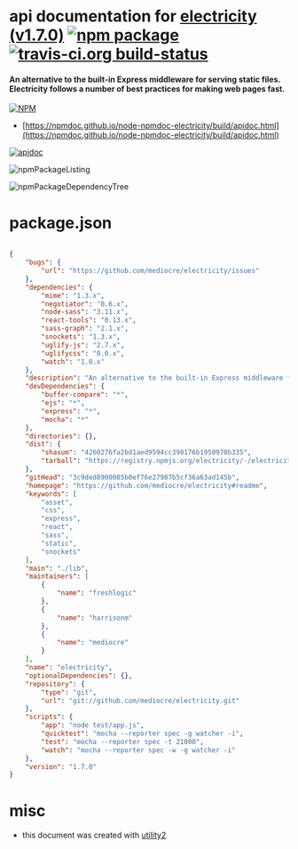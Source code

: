 # api documentation for  [electricity (v1.7.0)](https://github.com/mediocre/electricity#readme)  [![npm package](https://img.shields.io/npm/v/npmdoc-electricity.svg?style=flat-square)](https://www.npmjs.org/package/npmdoc-electricity) [![travis-ci.org build-status](https://api.travis-ci.org/npmdoc/node-npmdoc-electricity.svg)](https://travis-ci.org/npmdoc/node-npmdoc-electricity)
#### An alternative to the built-in Express middleware for serving static files. Electricity follows a number of best practices for making web pages fast.

[![NPM](https://nodei.co/npm/electricity.png?downloads=true&downloadRank=true&stars=true)](https://www.npmjs.com/package/electricity)

- [https://npmdoc.github.io/node-npmdoc-electricity/build/apidoc.html](https://npmdoc.github.io/node-npmdoc-electricity/build/apidoc.html)

[![apidoc](https://npmdoc.github.io/node-npmdoc-electricity/build/screenCapture.buildCi.browser.%252Ftmp%252Fbuild%252Fapidoc.html.png)](https://npmdoc.github.io/node-npmdoc-electricity/build/apidoc.html)

![npmPackageListing](https://npmdoc.github.io/node-npmdoc-electricity/build/screenCapture.npmPackageListing.svg)

![npmPackageDependencyTree](https://npmdoc.github.io/node-npmdoc-electricity/build/screenCapture.npmPackageDependencyTree.svg)



# package.json

```json

{
    "bugs": {
        "url": "https://github.com/mediocre/electricity/issues"
    },
    "dependencies": {
        "mime": "1.3.x",
        "negotiator": "0.6.x",
        "node-sass": "3.11.x",
        "react-tools": "0.13.x",
        "sass-graph": "2.1.x",
        "snockets": "1.3.x",
        "uglify-js": "2.7.x",
        "uglifycss": "0.0.x",
        "watch": "1.0.x"
    },
    "description": "An alternative to the built-in Express middleware for serving static files. Electricity follows a number of best practices for making web pages fast.",
    "devDependencies": {
        "buffer-compare": "*",
        "ejs": "*",
        "express": "*",
        "mocha": "*"
    },
    "directories": {},
    "dist": {
        "shasum": "4260276fa2bd1aed9594cc390176b1950970b335",
        "tarball": "https://registry.npmjs.org/electricity/-/electricity-1.7.0.tgz"
    },
    "gitHead": "3c9ded8900085b0ef76e27987b5cf36a63ad145b",
    "homepage": "https://github.com/mediocre/electricity#readme",
    "keywords": [
        "asset",
        "css",
        "express",
        "react",
        "sass",
        "static",
        "snockets"
    ],
    "main": "./lib",
    "maintainers": [
        {
            "name": "freshlogic"
        },
        {
            "name": "harrisonm"
        },
        {
            "name": "mediocre"
        }
    ],
    "name": "electricity",
    "optionalDependencies": {},
    "repository": {
        "type": "git",
        "url": "git://github.com/mediocre/electricity.git"
    },
    "scripts": {
        "app": "node test/app.js",
        "quicktest": "mocha --reporter spec -g watcher -i",
        "test": "mocha --reporter spec -t 21000",
        "watch": "mocha --reporter spec -w -g watcher -i"
    },
    "version": "1.7.0"
}
```



# misc
- this document was created with [utility2](https://github.com/kaizhu256/node-utility2)
